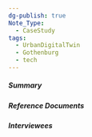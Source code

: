 ```yaml
---
dg-publish: true
Note_Type:
  - CaseStudy
tags:
  - UrbanDigitalTwin
  - Gothenburg
  - tech
---
```

##### Summary


##### Reference Documents
##### Interviewees
